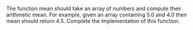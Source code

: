 <p>The function <texttt>mean</texttt> should take an array of numbers and compute their arithmetic mean. For example, given an array containing 5.0 and 4.0 then <texttt>mean</texttt> should return 4.5. Complete the implementation of this function.</p>